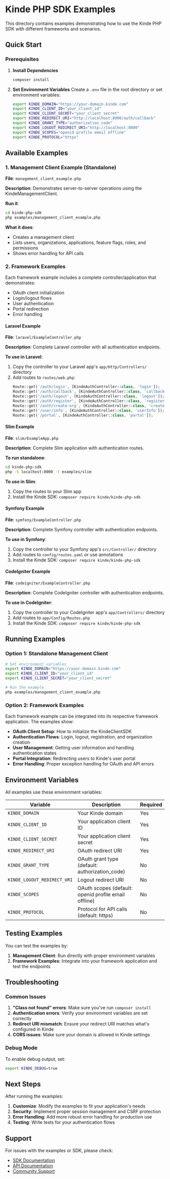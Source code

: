 # Kinde PHP SDK Examples

This directory contains examples demonstrating how to use the Kinde PHP SDK with different frameworks and scenarios.

## Quick Start

### Prerequisites

1. **Install Dependencies**
   ```bash
   composer install
   ```

2. **Set Environment Variables**
   Create a `.env` file in the root directory or set environment variables:
   ```bash
   export KINDE_DOMAIN="https://your-domain.kinde.com"
   export KINDE_CLIENT_ID="your_client_id"
   export KINDE_CLIENT_SECRET="your_client_secret"
   export KINDE_REDIRECT_URI="http://localhost:8000/auth/callback"
   export KINDE_GRANT_TYPE="authorization_code"
   export KINDE_LOGOUT_REDIRECT_URI="http://localhost:8000"
   export KINDE_SCOPES="openid profile email offline"
   export KINDE_PROTOCOL="https"
   ```

## Available Examples

### 1. Management Client Example (Standalone)

**File**: `management_client_example.php`

**Description**: Demonstrates server-to-server operations using the KindeManagementClient.

**Run it**:
```bash
cd kinde-php-sdk
php examples/management_client_example.php
```

**What it does**:
- Creates a management client
- Lists users, organizations, applications, feature flags, roles, and permissions
- Shows error handling for API calls

### 2. Framework Examples

Each framework example includes a complete controller/application that demonstrates:
- OAuth client initialization
- Login/logout flows
- User authentication
- Portal redirection
- Error handling

#### Laravel Example

**File**: `laravel/ExampleController.php`

**Description**: Complete Laravel controller with all authentication endpoints.

**To use in Laravel**:
1. Copy the controller to your Laravel app's `app/Http/Controllers/` directory
2. Add routes to `routes/web.php`:
   ```php
   Route::get('/auth/login', [KindeAuthController::class, 'login']);
   Route::get('/auth/callback', [KindeAuthController::class, 'callback']);
   Route::get('/auth/logout', [KindeAuthController::class, 'logout']);
   Route::get('/auth/register', [KindeAuthController::class, 'register']);
   Route::get('/auth/create-org', [KindeAuthController::class, 'createOrg']);
   Route::get('/user/info', [KindeAuthController::class, 'userInfo']);
   Route::get('/portal', [KindeAuthController::class, 'portal']);
   ```

#### Slim Example

**File**: `slim/ExampleApp.php`

**Description**: Complete Slim application with authentication routes.

**To run standalone**:
```bash
cd kinde-php-sdk
php -S localhost:8000 -t examples/slim
```

**To use in Slim**:
1. Copy the routes to your Slim app
2. Install the Kinde SDK: `composer require kinde/kinde-php-sdk`

#### Symfony Example

**File**: `symfony/ExampleController.php`

**Description**: Complete Symfony controller with authentication endpoints.

**To use in Symfony**:
1. Copy the controller to your Symfony app's `src/Controller/` directory
2. Add routes to `config/routes.yaml` or use annotations
3. Install the Kinde SDK: `composer require kinde/kinde-php-sdk`

#### CodeIgniter Example

**File**: `codeigniter/ExampleController.php`

**Description**: Complete CodeIgniter controller with authentication endpoints.

**To use in CodeIgniter**:
1. Copy the controller to your CodeIgniter app's `app/Controllers/` directory
2. Add routes to `app/Config/Routes.php`
3. Install the Kinde SDK: `composer require kinde/kinde-php-sdk`

## Running Examples

### Option 1: Standalone Management Client

```bash
# Set environment variables
export KINDE_DOMAIN="https://your-domain.kinde.com"
export KINDE_CLIENT_ID="your_client_id"
export KINDE_CLIENT_SECRET="your_client_secret"

# Run the example
php examples/management_client_example.php
```

### Option 2: Framework Examples

Each framework example can be integrated into its respective framework application. The examples show:

- **OAuth Client Setup**: How to initialize the KindeClientSDK
- **Authentication Flows**: Login, logout, registration, and organization creation
- **User Management**: Getting user information and handling authentication states
- **Portal Integration**: Redirecting users to Kinde's user portal
- **Error Handling**: Proper exception handling for OAuth and API errors

## Environment Variables

All examples use these environment variables:

| Variable | Description | Required |
|----------|-------------|----------|
| `KINDE_DOMAIN` | Your Kinde domain | Yes |
| `KINDE_CLIENT_ID` | Your application client ID | Yes |
| `KINDE_CLIENT_SECRET` | Your application client secret | Yes |
| `KINDE_REDIRECT_URI` | OAuth redirect URI | Yes |
| `KINDE_GRANT_TYPE` | OAuth grant type (default: authorization_code) | No |
| `KINDE_LOGOUT_REDIRECT_URI` | Logout redirect URI | No |
| `KINDE_SCOPES` | OAuth scopes (default: openid profile email offline) | No |
| `KINDE_PROTOCOL` | Protocol for API calls (default: https) | No |

## Testing Examples

You can test the examples by:

1. **Management Client**: Run directly with proper environment variables
2. **Framework Examples**: Integrate into your framework application and test the endpoints

## Troubleshooting

### Common Issues

1. **"Class not found" errors**: Make sure you've run `composer install`
2. **Authentication errors**: Verify your environment variables are set correctly
3. **Redirect URI mismatch**: Ensure your redirect URI matches what's configured in Kinde
4. **CORS issues**: Make sure your domain is allowed in Kinde settings

### Debug Mode

To enable debug output, set:
```bash
export KINDE_DEBUG=true
```

## Next Steps

After running the examples:

1. **Customize**: Modify the examples to fit your application's needs
2. **Security**: Implement proper session management and CSRF protection
3. **Error Handling**: Add more robust error handling for production use
4. **Testing**: Write tests for your authentication flows

## Support

For issues with the examples or SDK, please check:
- [SDK Documentation](../README.md)
- [API Documentation](https://kinde.com/docs/api/)
- [Community Support](https://kinde.com/support/) 